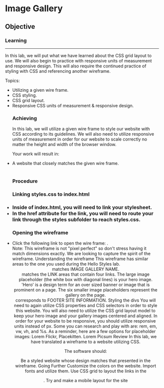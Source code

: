 <h1>Image Gallery</h1>
<h2>Objective</h2>
<h3>Learning</h3>
<hr>
In this lab, we will put what we have learned about the CSS grid layout to use. We will also begin to practice with responsive units of measurement and responsive design. This will also require the continued practice of styling with CSS and referencing another wireframe.

Topics:
<ul>
    <li>Utilizing a given wire frame.</li>
    <li>CSS styling.</li>
    <li>CSS grid layout.</li>
    <li>Responsive CSS units of measurement & responsive design. </li>
<h3>Achieving</h3>
In this lab, we will utilize a given wire frame to style our website with CSS according to its guidelines. We will also need to utilize responsive units of measurement in order for our website to scale correctly no matter the height and width of the browser window.

Your work will result in:
<br>
<li>A website that closely matches the given wire frame. </li>
<br>
<h3>Procedure</h3>

<h3>Linking styles.css to index.html<h3>
 <li>Inside of index.html, you will need to link your stylesheet.</li>
 <li>In the href attribute for the link, you will need to route your link through the styles subfolder to reach styles.css.</li>
<h3>Opening the wireframe</h3>
 <li>Click the following link to open the wire frame: <a href="https://www.figma.com/file/4aMSQ25zzEVDr3l3yq1FVc/image-gallery?node-id=0%3A1"></a>.</li>
 Note: This wireframe is not "pixel perfect" so don't stress having it match dimensions exactly. We are looking to capture the spirit of the wireframe.
Understanding the wireframe
 This wireframe has similar areas to the one you used during the Hello Styles lab.
 <header> matches IMAGE GALLERY NAME.
 <nav> matches the LINK areas that contain four links.
 The large image placeholder (the white box with diagonal lines) is your hero image. 'Hero' is a design term for an over sized banner or image that is prominent on a page.
 The six smaller image placeholders represent the gallery on the page.
 <footer> corresponds to FOOTER SITE INFORMATION.
Styling the divs
 You will need to again utilize CSS properties and CSS selectors in order to style this website.
 You will also need to utilize the CSS grid layout model to keep your hero image and your gallery images centered and aligned.
 In order for your website to be responsive, you should utilize responsive units instead of px. Some you can research and play with are: rem, em, vw, vh, and %s.
 As a reminder, here are a few options for placeholder images: Lorem Flickr, Placekitten. Lorem Picsum
Review
In this lab, we have translated a wireframe to a website utilizing CSS.

The software should:

Be a styled website whose design matches that presented in the wireframe.
Going Further
Customize the colors on the website.
Import fonts and utilize them.
Use CSS grid to layout the links in the <nav>.
Try and make a mobile layout for the site